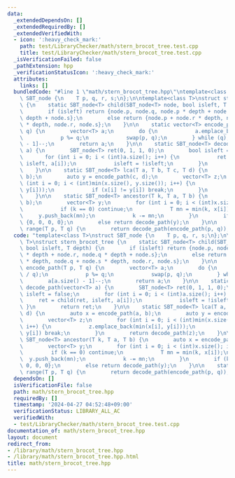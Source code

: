 ```yaml
---
data:
  _extendedDependsOn: []
  _extendedRequiredBy: []
  _extendedVerifiedWith:
  - icon: ':heavy_check_mark:'
    path: test/LibraryChecker/math/stern_brocot_tree.test.cpp
    title: test/LibraryChecker/math/stern_brocot_tree.test.cpp
  _isVerificationFailed: false
  _pathExtension: hpp
  _verificationStatusIcon: ':heavy_check_mark:'
  attributes:
    links: []
  bundledCode: "#line 1 \"math/stern_brocot_tree.hpp\"\ntemplate<class T>\nstruct\
    \ SBT_node {\n    T p, q, r, s;\n};\n\ntemplate<class T>\nstruct stern_brocot_tree\
    \ {\n    static SBT_node<T> child(SBT_node<T> node, bool isleft, T depth) {\n\
    \        if (isleft) return {node.p, node.q, node.p * depth + node.r, node.q *\
    \ depth + node.s};\n        else return {node.p + node.r * depth, node.q + node.s\
    \ * depth, node.r, node.s};\n    }\n\n    static vector<T> encode_path(T p, T\
    \ q) {\n        vector<T> a;\n        do {\n            a.emplace_back(p / q);\n\
    \            p %= q;\n            swap(p, q);\n        } while (q);\n        a[a.size()\
    \ - 1]--;\n        return a;\n    }\n\n    static SBT_node<T> decode_path(vector<T>\
    \ a) {\n        SBT_node<T> ret(0, 1, 1, 0);\n        bool isleft = false;\n \
    \       for (int i = 0; i < (int)a.size(); i++) {\n            ret = child(ret,\
    \ isleft, a[i]);\n            isleft = !isleft;\n        }\n        return ret;\n\
    \    }\n\n    static SBT_node<T> lca(T a, T b, T c, T d) {\n        auto x = encode_path(a,\
    \ b);\n        auto y = encode_path(c, d);\n        vector<T> z;\n        for\
    \ (int i = 0; i < (int)min(x.size(), y.size()); i++) {\n            z.emplace_back(min(x[i],\
    \ y[i]));\n            if (x[i] != y[i]) break;\n        }\n        return decode_path(z);\n\
    \    }\n\n    static SBT_node<T> ancestor(T k, T a, T b) {\n        auto x = encode_path(a,\
    \ b);\n        vector<T> y;\n        for (int i = 0; i < (int)x.size(); i++) {\n\
    \            if (k == 0) continue;\n            T mn = min(k, x[i]);\n       \
    \     y.push_back(mn);\n            k -= mn;\n        }\n        if (k) return\
    \ {0, 0, 0, 0};\n        else return decode_path(y);\n    }\n\n    static SBT_node<T>\
    \ range(T p, T q) {\n        return decode_path(encode_path(p, q));\n    }\n};\n"
  code: "template<class T>\nstruct SBT_node {\n    T p, q, r, s;\n};\n\ntemplate<class\
    \ T>\nstruct stern_brocot_tree {\n    static SBT_node<T> child(SBT_node<T> node,\
    \ bool isleft, T depth) {\n        if (isleft) return {node.p, node.q, node.p\
    \ * depth + node.r, node.q * depth + node.s};\n        else return {node.p + node.r\
    \ * depth, node.q + node.s * depth, node.r, node.s};\n    }\n\n    static vector<T>\
    \ encode_path(T p, T q) {\n        vector<T> a;\n        do {\n            a.emplace_back(p\
    \ / q);\n            p %= q;\n            swap(p, q);\n        } while (q);\n\
    \        a[a.size() - 1]--;\n        return a;\n    }\n\n    static SBT_node<T>\
    \ decode_path(vector<T> a) {\n        SBT_node<T> ret(0, 1, 1, 0);\n        bool\
    \ isleft = false;\n        for (int i = 0; i < (int)a.size(); i++) {\n       \
    \     ret = child(ret, isleft, a[i]);\n            isleft = !isleft;\n       \
    \ }\n        return ret;\n    }\n\n    static SBT_node<T> lca(T a, T b, T c, T\
    \ d) {\n        auto x = encode_path(a, b);\n        auto y = encode_path(c, d);\n\
    \        vector<T> z;\n        for (int i = 0; i < (int)min(x.size(), y.size());\
    \ i++) {\n            z.emplace_back(min(x[i], y[i]));\n            if (x[i] !=\
    \ y[i]) break;\n        }\n        return decode_path(z);\n    }\n\n    static\
    \ SBT_node<T> ancestor(T k, T a, T b) {\n        auto x = encode_path(a, b);\n\
    \        vector<T> y;\n        for (int i = 0; i < (int)x.size(); i++) {\n   \
    \         if (k == 0) continue;\n            T mn = min(k, x[i]);\n          \
    \  y.push_back(mn);\n            k -= mn;\n        }\n        if (k) return {0,\
    \ 0, 0, 0};\n        else return decode_path(y);\n    }\n\n    static SBT_node<T>\
    \ range(T p, T q) {\n        return decode_path(encode_path(p, q));\n    }\n};"
  dependsOn: []
  isVerificationFile: false
  path: math/stern_brocot_tree.hpp
  requiredBy: []
  timestamp: '2024-04-27 04:52:48+09:00'
  verificationStatus: LIBRARY_ALL_AC
  verifiedWith:
  - test/LibraryChecker/math/stern_brocot_tree.test.cpp
documentation_of: math/stern_brocot_tree.hpp
layout: document
redirect_from:
- /library/math/stern_brocot_tree.hpp
- /library/math/stern_brocot_tree.hpp.html
title: math/stern_brocot_tree.hpp
---
```

